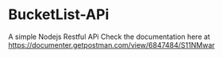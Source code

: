 # BucketList-APi
A simple Nodejs Restful APi
Check the documentation here at https://documenter.getpostman.com/view/6847484/S11NMwar
